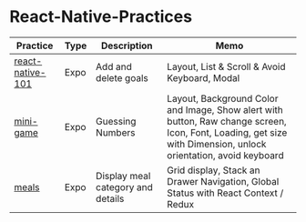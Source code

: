 # React-Native-Practices

| Practice                                                                                               | Type | Description                       | Memo                                                                                                                                                            |
| ------------------------------------------------------------------------------------------------------ | ---- | --------------------------------- | --------------------------------------------------------------------------------------------------------------------------------------------------------------- |
| [react-native-101](https://github.com/jinyongnan810/React-Native-Practices/tree/main/react-native-101) | Expo | Add and delete goals              | Layout, List & Scroll & Avoid Keyboard, Modal                                                                                                                   |
| [mini-game](https://github.com/jinyongnan810/React-Native-Practices/tree/main/mini-game)               | Expo | Guessing Numbers                  | Layout, Background Color and Image, Show alert with button, Raw change screen, Icon, Font, Loading, get size with Dimension, unlock orientation, avoid keyboard |
| [meals](https://github.com/jinyongnan810/React-Native-Practices/tree/main/meals)                       | Expo | Display meal category and details | Grid display, Stack an Drawer Navigation, Global Status with React Context / Redux                                                                              |
